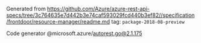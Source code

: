 Generated from https://github.com/Azure/azure-rest-api-specs/tree/3c764635e7d442b3e74caf593029fcd440b3ef82//specification/frontdoor/resource-manager/readme.md tag: `package-2018-08-preview`

Code generator @microsoft.azure/autorest.go@2.1.175


